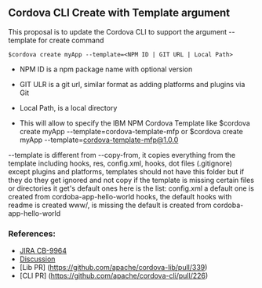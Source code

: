 ## Cordova CLI Create with Template argument



This proposal is to update the Cordova CLI to support the argument --template for create command

    $cordova create myApp --template=<NPM ID | GIT URL | Local Path>

- NPM ID is a npm package name with optional version
- GIT ULR is a git url, similar format as adding platforms and plugins via Git
- Local Path, is a local directory 

- This will allow to specify the IBM NPM Cordova Template like $cordova create myApp --template=cordova-template-mfp or $cordova create myApp --template=cordova-template-mfp@1.0.0

--template is different from --copy-from, it copies everything from the template including hooks, res, config.xml, hooks, dot files (.gitignore) except plugins and platforms, templates should not have this folder but if they do they get ignored and not copy
if the template is missing certain files or directories it get's default ones here is the list:
config.xml a default one is created  from cordoba-app-hello-world
hooks, the default hooks with readme is created
www/, is missing the default is created from cordoba-app-hello-world

### References:
- [JIRA CB-9964](https://issues.apache.org/jira/browse/CB-9964)
- [Discussion](https://github.com/cordova/cordova-discuss/issues/5)
- [Lib PR] (https://github.com/apache/cordova-lib/pull/339)
- [CLI PR] (https://github.com/apache/cordova-cli/pull/226)

